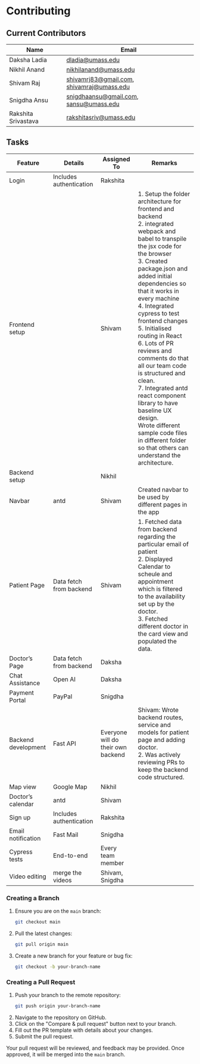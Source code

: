 # Contributing

## Current Contributors

| Name                | Email                                     |
| ------------------- | ----------------------------------------- |
| Daksha Ladia        | dladia@umass.edu                          |
| Nikhil Anand        | nikhilanand@umass.edu                     |
| Shivam Raj          | shivamrj83@gmail.com, shivamraj@umass.edu |
| Snigdha Ansu        | snigdhaansu@gmail.com, sansu@umass.edu    |
| Rakshita Srivastava | rakshitasriv@umass.edu                    |

## Tasks

| Feature                | Details                         | Assigned To        | Remarks                                     |
|------------------------|----------------------------------|--------------------| ------------------------------------------ |
| Login                 | Includes authentication         | Rakshita           | 
| Frontend setup        |                                  | Shivam             | 1. Setup the folder architecture for frontend and backend <br> 2. integrated webpack and babel to transpile the jsx code for the browser <br> 3. Created package.json and added initial dependencies so that it works in every machine <br> 4. Integrated cypress to test frontend changes <br> 5. Initialised routing in React <br> 6. Lots of PR reviews and comments do that all our team code is structured and clean. <br> 7. Integrated antd react component library to have baseline UX design. <br> Wrote different sample code files in different folder so that others can understand the architecture.
| Backend setup         |                                  | Nikhil             |
| Navbar                | antd                             | Shivam            | Created navbar to be used by different pages in the app 
| Patient Page          | Data fetch from backend         | Shivam             | 1. Fetched data from backend regarding the particular email of patient <br> 2. Displayed Calendar to scheule and appointment which is filtered <br>to the availability set up by the doctor. <br> 3. Fetched different doctor in the card view and populated the data.
| Doctor’s Page         | Data fetch from backend         | Daksha             |
| Chat Assistance       | Open AI                         | Daksha             |
| Payment Portal        | PayPal                          | Snigdha            |
| Backend development   | Fast API                        | Everyone will do their own backend | Shivam: Wrote backend routes, service and models for patient page and adding doctor. <br> 2. Was actively reviewing PRs to keep the backend code structured. 
| Map view             | Google Map                      | Nikhil             |
| Doctor’s calendar     | antd                             | Shivam             |
| Sign up               | Includes authentication         | Rakshita           |
| Email notification    | Fast Mail                       | Snigdha            |
| Cypress tests         | End-to-end                      | Every team member  |
| Video editing         | merge the videos               | Shivam, Snigdha         |




### Creating a Branch

1. Ensure you are on the `main` branch:
   ```sh
   git checkout main
   ```
2. Pull the latest changes:
   ```sh
   git pull origin main
   ```
3. Create a new branch for your feature or bug fix:
   ```sh
   git checkout -b your-branch-name
   ```

### Creating a Pull Request

1. Push your branch to the remote repository:
   ```sh
   git push origin your-branch-name
   ```
2. Navigate to the repository on GitHub.
3. Click on the "Compare & pull request" button next to your branch.
4. Fill out the PR template with details about your changes.
5. Submit the pull request.

Your pull request will be reviewed, and feedback may be provided. Once approved, it will be merged into the `main` branch.
